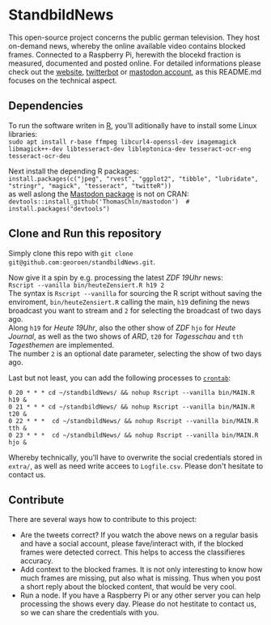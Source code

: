 # StandbildNews
This open-source project concerns the public german television. They host on-demand news, whereby the online available video contains blocked frames. Connected to a Raspberry Pi, herewith the blocekd fraction is measured, documented and posted online. For detailed informations please check out the [website](https://georoen.github.io/standbildNews/), [twitterbot](https://twitter.com/standbildNews) or [mastodon account](https://social.tchncs.de/@standbildNews), as this README.md focuses on the technical aspect.



## Dependencies
To run the software writen in [R](https://www.r-project.org/), you'll aditionally have to install some Linux libraries:   
`sudo apt install r-base ffmpeg libcurl4-openssl-dev imagemagick libmagick++-dev libtesseract-dev libleptonica-dev tesseract-ocr-eng tesseract-ocr-deu`

Next install the depending R packages:      
`install.packages(c("jpeg", "rvest", "ggplot2", "tibble", "lubridate", "stringr", "magick", "tesseract", "twitteR"))`  
as well aslong the [Mastodon package](https://github.com/ThomasChln/mastodon) is not on CRAN:  
`devtools::install_github('ThomasChln/mastodon')  # install.packages("devtools")`



## Clone and Run this repository
Simply clone this repo with `git clone git@github.com:georoen/standbildNews.git`.  

Now give it a spin by e.g. processing the latest *ZDF 19Uhr* news:  
`Rscript --vanilla bin/heuteZensiert.R h19 2`  
The syntax is `Rscript --vanilla` for sourcing the R script without saving the enviroment, `bin/heuteZensiert.R` calling the main, `h19` defining the news broadcast you want to stream and `2` for selecting the broadcast of two days ago.  
Along `h19` for *Heute 19Uhr*, also the other show of *ZDF* `hjo` for *Heute Journal*, as well as the two shows of *ARD*, `t20` for *Tagesschau* and `tth` *Tagesthemen* are implemented.  
The number `2` is an optional date parameter, selecting the show of two days ago.

Last but not least, you can add the following processes to [`crontab`](https://wiki.ubuntuusers.de/Cron/):  
```
0 20 * * * cd ~/standbildNews/ && nohup Rscript --vanilla bin/MAIN.R h19 &
0 21 * * * cd ~/standbildNews/ && nohup Rscript --vanilla bin/MAIN.R t20 &
0 22 * * *  cd ~/standbildNews/ && nohup Rscript --vanilla bin/MAIN.R tth &
0 23 * * *  cd ~/standbildNews/ && nohup Rscript --vanilla bin/MAIN.R hjo &
```
Whereby technically, you'll have to overwrite the social credentials stored in `extra/`, as well as need write accees to `Logfile.csv`. Please don't hesitate to contact us.



## Contribute
There are several ways how to contribute to this project:  
- Are the tweets correct? If you watch the above news on a regular basis and have a social account, please fave/interact with, if the blocked frames were detected correct. This helps to access the classifieres accuracy.  
- Add context to the blocked frames. It is not only interesting to know how much frames are missing, put also what is missing. Thus when you post a short reply about the blocked content, that would be very cool.
- Run a node. If you have a Raspberry Pi or any other server you can help processing the shows every day. Please do not hestitate to contact us, so we can share the credentials with you.
